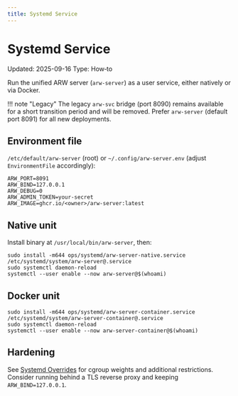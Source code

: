 ```yaml
---
title: Systemd Service
---
```


# Systemd Service

Updated: 2025-09-16
Type: How‑to

Run the unified ARW server (`arw-server`) as a user service, either natively or via Docker.

!!! note "Legacy"
    The legacy `arw-svc` bridge (port 8090) remains available for a short transition period and will be removed. Prefer `arw-server` (default port 8091) for all new deployments.

## Environment file

`/etc/default/arw-server` (root) or `~/.config/arw-server.env` (adjust `EnvironmentFile` accordingly):

```
ARW_PORT=8091
ARW_BIND=127.0.0.1
ARW_DEBUG=0
ARW_ADMIN_TOKEN=your-secret
ARW_IMAGE=ghcr.io/<owner>/arw-server:latest
```

## Native unit

Install binary at `/usr/local/bin/arw-server`, then:

```
sudo install -m644 ops/systemd/arw-server-native.service /etc/systemd/system/arw-server@.service
sudo systemctl daemon-reload
systemctl --user enable --now arw-server@$(whoami)
```

## Docker unit

```
sudo install -m644 ops/systemd/arw-server-container.service /etc/systemd/system/arw-server-container@.service
sudo systemctl daemon-reload
systemctl --user enable --now arw-server-container@$(whoami)
```

## Hardening

See [Systemd Overrides](systemd_overrides.md) for cgroup weights and additional restrictions. Consider running behind a TLS reverse proxy and keeping `ARW_BIND=127.0.0.1`.
